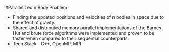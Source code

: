 #Parallelized n Body Problem
* Finding the updated positions and velocities of n bodies in space due to the effect of gravity.
* Shared and distributed memory parallel implementations of the Barnes Hut and brute force algorithms were implemented and proven to be faster when compared to their sequential counterparts.
* Tech Stack - C++, OpenMP, MPI
